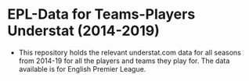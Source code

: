 # EPL-Data for Teams-Players Understat (2014-2019)

- This repository holds the relevant understat.com data for all seasons from 2014-19 for all the players and teams they play for. The data available is for English Premier League.
